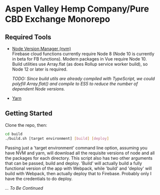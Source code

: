 # Aspen Valley Hemp Company/Pure CBD Exchange Monorepo

## Required Tools

- [Node Version Manager (nvm)](https://github.com/nvm-sh/nvm)  
  Firebase cloud functions currently require Node 8 (Node 10 is currently in beta for FB functions). Modern packages in Vue require Node 10. Build utilities use Array.flat (as does Rollup service worker build), so Node 12 or later is required.

  _TODO: Since build utils are already compiled with TypeScript, we could polyfill Array.flat() and compile to ES5 to reduce the number of dependent Node versions._

- [Yarn](https://yarnpkg.com/en/docs/install#alternatives-stable)

## Getting Started

Clone the repo, then:

```bash
cd build
./build.sh [target environment] [build] [deploy]
```

Passing just a 'target environment' command line option, assuming you have NVM and yarn, will download all the requisite versions of node and all the packages for each directory. This script also has two other arguments that can be passed, build and deploy. 'Build' will actually build a fully functional version of the app with Webpack, while 'build' and 'deploy' will build with Webpack, then actually deploy that to Firebase. Probably only I have the credentials to do deploy. 

_... To Be Continued_
